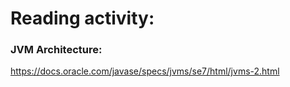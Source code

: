 # Reading activity:

### JVM Architecture:

https://docs.oracle.com/javase/specs/jvms/se7/html/jvms-2.html

